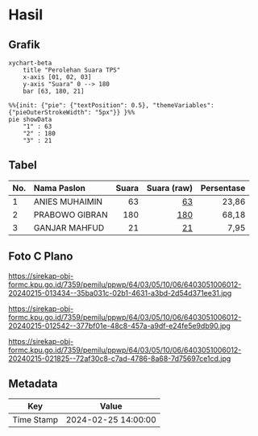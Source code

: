 # Hasil

## Grafik

```mermaid
xychart-beta
    title "Perolehan Suara TPS"
    x-axis [01, 02, 03]
    y-axis "Suara" 0 --> 180
    bar [63, 180, 21]
```

```mermaid
%%{init: {"pie": {"textPosition": 0.5}, "themeVariables": {"pieOuterStrokeWidth": "5px"}} }%%
pie showData
    "1" : 63
    "2" : 180
    "3" : 21
```

## Tabel

| No. | Nama Paslon    | Suara | Suara (raw) | Persentase |
|:--- |:-------------- | -----:| -----------:| ----------:|
| 1   | ANIES MUHAIMIN | 63    | [63][p-1]   | 23,86      |
| 2   | PRABOWO GIBRAN | 180   | [180][p-2]  | 68,18      |
| 3   | GANJAR MAHFUD  | 21    | [21][p-3]   | 7,95       |


[p-1]: https://github.com/gigit-pemilu/pemilu-2024-64-kalimantan-timur/blob/main/pilpres/hitung-suara/sub/64-kalimantan-timur/sub/03-berau/sub/05-tanjung-redeb/sub/1006-gayam/sub/012-tps/sub/paslon-1.txt
[p-2]: https://github.com/gigit-pemilu/pemilu-2024-64-kalimantan-timur/blob/main/pilpres/hitung-suara/sub/64-kalimantan-timur/sub/03-berau/sub/05-tanjung-redeb/sub/1006-gayam/sub/012-tps/sub/paslon-2.txt
[p-3]: https://github.com/gigit-pemilu/pemilu-2024-64-kalimantan-timur/blob/main/pilpres/hitung-suara/sub/64-kalimantan-timur/sub/03-berau/sub/05-tanjung-redeb/sub/1006-gayam/sub/012-tps/sub/paslon-3.txt

## Foto C Plano

https://sirekap-obj-formc.kpu.go.id/7359/pemilu/ppwp/64/03/05/10/06/6403051006012-20240215-013434--35ba031c-02b1-4631-a3bd-2d54d371ee31.jpg

https://sirekap-obj-formc.kpu.go.id/7359/pemilu/ppwp/64/03/05/10/06/6403051006012-20240215-012542--377bf01e-48c8-457a-a9df-e24fe5e9db90.jpg

https://sirekap-obj-formc.kpu.go.id/7359/pemilu/ppwp/64/03/05/10/06/6403051006012-20240215-021825--72af30c8-c7ad-4786-8a68-7d75697ce1cd.jpg


## Metadata

| Key        | Value               |
| ---------- | ------------------- |
| Time Stamp | 2024-02-25 14:00:00 |



